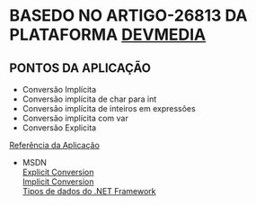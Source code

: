 # BASEDO NO ARTIGO-26813 DA PLATAFORMA [DEVMEDIA](https://www.devmedia.com.br/)

## PONTOS DA APLICAÇÃO

* Conversão Implícita
* Conversão implícita de char para int
* Conversão implícita de inteiros em expressões
* Conversão implícita com var
* Conversão Explicita

[Referência da Aplicação](https://www.devmedia.com.br/conversoes-de-dados-implicitas-e-explicitas-em-csharp/26813)

* MSDN<br />
[Explicit Conversion](http://msdn.microsoft.com/en-us/library/yht2cx7b.aspx)<br />
[Implicit Conversion](http://msdn.microsoft.com/en-us/library/y5b434w4.aspx)<br />
[Tipos de dados do .NET Framework](http://www.devmedia.com.br/tipos-de-dados-do-net-framework/26812)
